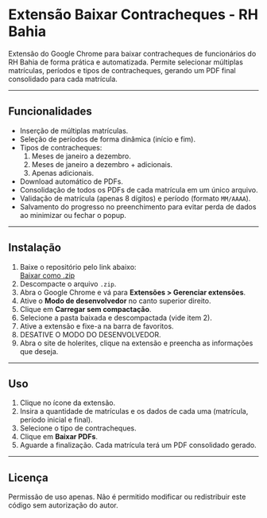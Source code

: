 # Extensão Baixar Contracheques - RH Bahia

Extensão do Google Chrome para baixar contracheques de funcionários do RH Bahia de forma prática e automatizada. Permite selecionar múltiplas matrículas, períodos e tipos de contracheques, gerando um PDF final consolidado para cada matrícula.

---

## Funcionalidades

- Inserção de múltiplas matrículas.
- Seleção de períodos de forma dinâmica (início e fim).
- Tipos de contracheques:
  1. Meses de janeiro a dezembro.
  2. Meses de janeiro a dezembro + adicionais.
  3. Apenas adicionais.
- Download automático de PDFs.
- Consolidação de todos os PDFs de cada matrícula em um único arquivo.
- Validação de matrícula (apenas 8 dígitos) e período (formato `MM/AAAA`).
- Salvamento do progresso no preenchimento para evitar perda de dados ao minimizar ou fechar o popup.

---

## Instalação

1. Baixe o repositório pelo link abaixo:  
   [Baixar como .zip](https://github.com/davidvasconcellos/Baixar_Holarites/archive/refs/heads/main.zip)
2. Descompacte o arquivo `.zip`.
3. Abra o Google Chrome e vá para **Extensões > Gerenciar extensões**.
4. Ative o **Modo de desenvolvedor** no canto superior direito.
5. Clique em **Carregar sem compactação**.
6. Selecione a pasta baixada e descompactada (vide item 2).
7. Ative a extensão e fixe-a na barra de favoritos.
8. DESATIVE O MODO DO DESENVOLVEDOR.
9. Abra o site de holerites, clique na extensão e preencha as informações que deseja.

---

## Uso

1. Clique no ícone da extensão.
2. Insira a quantidade de matrículas e os dados de cada uma (matrícula, período inicial e final).
3. Selecione o tipo de contracheques.
4. Clique em **Baixar PDFs**.
5. Aguarde a finalização. Cada matrícula terá um PDF consolidado gerado.

---

## Licença

Permissão de uso apenas. Não é permitido modificar ou redistribuir este código sem autorização do autor.

